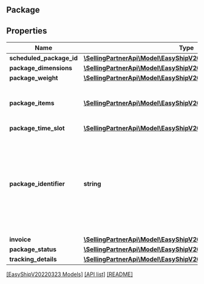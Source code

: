 ## Package

## Properties

Name | Type | Description | Notes
------------ | ------------- | ------------- | -------------
**scheduled_package_id** | [**\SellingPartnerApi\Model\EasyShipV20220323\ScheduledPackageId**](ScheduledPackageId.md) |  |
**package_dimensions** | [**\SellingPartnerApi\Model\EasyShipV20220323\Dimensions**](Dimensions.md) |  |
**package_weight** | [**\SellingPartnerApi\Model\EasyShipV20220323\Weight**](Weight.md) |  |
**package_items** | [**\SellingPartnerApi\Model\EasyShipV20220323\Item[]**](Item.md) | A list of items contained in the package. | [optional]
**package_time_slot** | [**\SellingPartnerApi\Model\EasyShipV20220323\TimeSlot**](TimeSlot.md) |  |
**package_identifier** | **string** | Optional seller-created identifier that is printed on the shipping label to help the seller identify the package. | [optional]
**invoice** | [**\SellingPartnerApi\Model\EasyShipV20220323\InvoiceData**](InvoiceData.md) |  | [optional]
**package_status** | [**\SellingPartnerApi\Model\EasyShipV20220323\PackageStatus**](PackageStatus.md) |  | [optional]
**tracking_details** | [**\SellingPartnerApi\Model\EasyShipV20220323\TrackingDetails**](TrackingDetails.md) |  | [optional]

[[EasyShipV20220323 Models]](../) [[API list]](../../Api) [[README]](../../../README.md)
